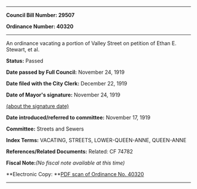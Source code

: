

********

**Council Bill Number: 29507**
   
**Ordinance Number: 40320**
********

 An ordinance vacating a portion of Valley Street on petition of Ethan E. Stewart, et al.

**Status:** Passed
   
**Date passed by Full Council:** November 24, 1919
   
**Date filed with the City Clerk:** December 22, 1919
   
**Date of Mayor's signature:** November 24, 1919
   
[(about the signature date)](/~public/approvaldate.htm)
   
   
   
**Date introduced/referred to committee:** November 17, 1919
   
**Committee:** Streets and Sewers
   
   
**Index Terms:** VACATING, STREETS, LOWER-QUEEN-ANNE, QUEEN-ANNE

**References/Related Documents:** Related: CF 74782

**Fiscal Note:**_(No fiscal note available at this time)_

**Electronic Copy: **[PDF scan of Ordinance No. 40320](/~archives/Ordinances/Ord_40320.pdf)

********

